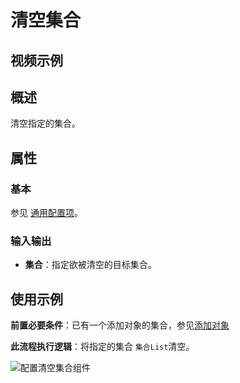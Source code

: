 # 清空集合

## 视频示例

## 概述

清空指定的集合。

## 属性

### 基本

参见 [通用配置项](../Appendix/CommonConfigurationItems.md)。

### 输入输出

- **集合**：指定欲被清空的目标集合。

## 使用示例

**前置必要条件**：已有一个添加对象的集合，参见[添加对象](../CollectionProcessing/AddToCollectionActivity.md)

**此流程执行逻辑**：将指定的集合 `集合List`清空。

![配置清空集合组件](https://docimages.blob.core.chinacloudapi.cn/images/Activities/ClearCollectionActivity1.png)
